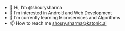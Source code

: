 - 👋 Hi, I’m @shourysharma
- 👀 I’m interested in Android and Web Development
- 🌱 I’m currently learning Microservices and Algorithms
- 📫 How to reach me shoury.sharma@katonic.ai

